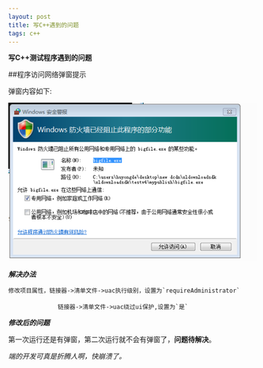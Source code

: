 ```yaml
---
layout: post
title: 写C++遇到的问题
tags: c++
---
```


**写C++测试程序遇到的问题**

##程序访问网络弹窗提示

弹窗内容如下:

![弹窗](/image/防火墙.png)

***解决办法***

    修改项目属性，链接器->清单文件->uac执行级别，设置为`requireAdministrator`

                  链接器->清单文件->uac绕过ui保护,设置为`是`

***修改后的问题***

第一次运行还是有弹窗，第二次运行就不会有弹窗了，**问题待解决**。

*端的开发可真是折腾人啊，快崩溃了。*
